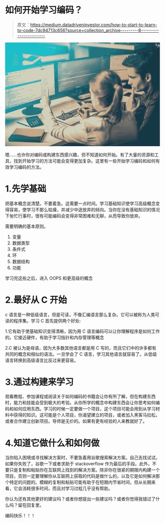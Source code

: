 # 如何开始学习编码？

> 原文：<https://medium.datadriveninvestor.com/how-to-start-to-learn-to-code-7dc94713c656?source=collection_archive---------8----------------------->

![](img/17bf1ef94e0494f63ebfc10d6f405d6c.png)

嗯……也许你对编码或构建东西感兴趣，但不知道如何开始。有了大量的资源和工具，找到开始学习的方法可能会变得更加复杂。这里有一些开始学习编码和如何有效学习编码的方法。

# 1.先学基础

把基本概念说清楚。不要着急。这需要一点时间。学习基础知识使学习高级概念变得容易，使学习不那么枯燥，并减少中途放弃的倾向。当你在没有基础知识的情况下匆忙行事时，很有可能编码会变得非常困难和无聊，从而导致你放弃。

需要明确的基本原则。

1.  变量
2.  数据类型
3.  条件式
4.  环
5.  数据结构
6.  功能

学习完这些之后，进入 OOPS 和更高级的概念

# 2.最好从 C 开始

c 语言是一种低级语言，但是可读，不像汇编语言那么复杂。它可以被称为人类可读的程序集。学习 C 首先提供两个好处:

1.它有助于使基础知识变得清晰，因为用 C 语言编码可以让你理解程序是如何工作的。它接近硬件，有助于学习指针和内存管理等概念

2.C 被认为是母语，因为大多数其他语言都是用 C 写的，而且它们中的许多都有共同的概念和相似的语法。一旦学会了 C 语言，学习其他语言就容易了。从低级语言转换到高级语言比反过来更容易。

# 3.通过构建来学习

观看教程、参加课程或阅读关于如何编码的书籍会让你有所了解，但在构建东西时，能力和技能会受到极大的考验。从你所学的概念中构建东西会让你思考如何编码和如何应用东西。学习的时候一定要做一个项目，这个项目可能会用到从学习材料中获得的知识。这可能是个人项目，你渴望建立的项目，或者加入黑客马拉松，或者合作建立创新项目。导师是无价的。如果有更有经验的人来教就好了。

# 4.知道它做什么和如何做

当你陷入困境或寻找解决方案时，不要急着用谷歌搜索解决方案。自己去找试试。如果你失败了，谷歌一下或者求助于 stackoverflow 作为最后的手段。此外，不要只是复制和粘贴你在互联网上找到的解决方案。除非你在很紧的期限内构建一个项目，否则一定要理解你从互联网上获取的代码是做什么的，以及它是如何解决那个特定的问题的。模糊的复制和粘贴可能有助于在短期内节省时间，但从长期来看，它会消耗很多时间，而且对学习过程几乎没有帮助。

你认为还有其他更好的建议吗？或者你想提出一些建议吗？或者你觉得我错过了什么吗？留在回复里。

编码快乐！！！
